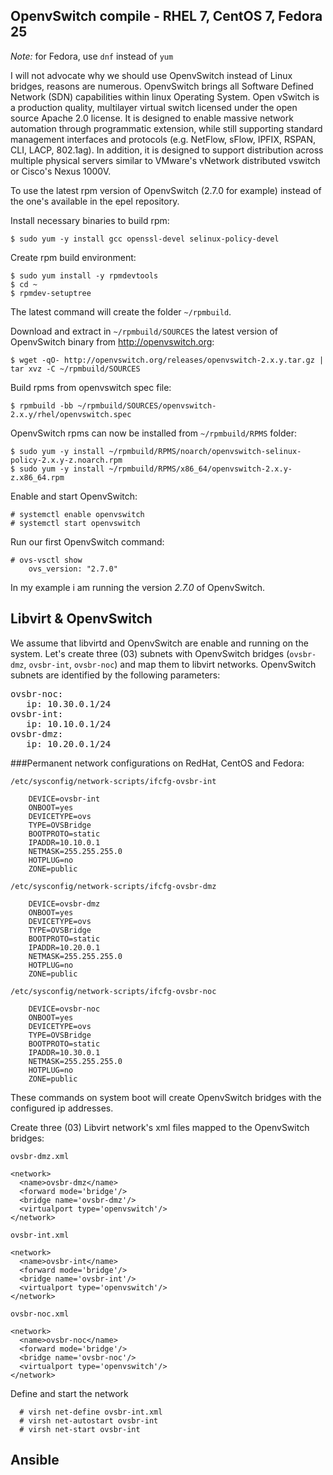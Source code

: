 ## OpenvSwitch compile - RHEL 7, CentOS 7, Fedora 25

*Note:* for Fedora, use `dnf` instead of `yum`

I will not advocate why we should use OpenvSwitch instead of Linux bridges, reasons are numerous. OpenvSwitch brings all Software Defined Network (SDN) capabilities within linux Operating System.
Open vSwitch is a production quality, multilayer virtual switch licensed under the open source Apache 2.0 license.  It is designed to enable massive network automation through programmatic extension, while still supporting standard management interfaces and protocols (e.g. NetFlow, sFlow, IPFIX, RSPAN, CLI, LACP, 802.1ag).  In addition, it is designed to support distribution across multiple physical servers similar to VMware's vNetwork distributed vswitch or Cisco's Nexus 1000V.

To use the latest rpm version of OpenvSwitch (2.7.0 for example) instead of the one's available in the epel repository.

Install necessary binaries to build rpm:

    $ sudo yum -y install gcc openssl-devel selinux-policy-devel

Create rpm build environment:

    $ sudo yum install -y rpmdevtools
    $ cd ~
    $ rpmdev-setuptree
    
The latest command will create the folder  `~/rpmbuild`.
   
Download and extract in `~/rpmbuild/SOURCES` the latest version of OpenvSwitch binary from http://openvswitch.org:

    $ wget -qO- http://openvswitch.org/releases/openvswitch-2.x.y.tar.gz | tar xvz -C ~/rpmbuild/SOURCES
   
Build rpms from openvswitch spec file:

    $ rpmbuild -bb ~/rpmbuild/SOURCES/openvswitch-2.x.y/rhel/openvswitch.spec   

OpenvSwitch rpms can now be installed from `~/rpmbuild/RPMS` folder:

    $ sudo yum -y install ~/rpmbuild/RPMS/noarch/openvswitch-selinux-policy-2.x.y-z.noarch.rpm
    $ sudo yum -y install ~/rpmbuild/RPMS/x86_64/openvswitch-2.x.y-z.x86_64.rpm
    
Enable and start OpenvSwitch:

    # systemctl enable openvswitch
    # systemctl start openvswitch

Run our first OpenvSwitch command:

    # ovs-vsctl show
        ovs_version: "2.7.0"
 
In my example i am running the version *2.7.0* of OpenvSwitch.


 
## Libvirt & OpenvSwitch
We assume that libvirtd and OpenvSwitch are enable and running on the system.
Let's create three (03) subnets with OpenvSwitch bridges (`ovsbr-dmz`, `ovsbr-int`, `ovsbr-noc`) and map them to libvirt networks.
OpenvSwitch subnets are identified by the following parameters:
<pre>
ovsbr-noc:
   ip: 10.30.0.1/24
ovsbr-int:
   ip: 10.10.0.1/24
ovsbr-dmz:
   ip: 10.20.0.1/24 
</pre>

###Permanent network configurations on RedHat, CentOS and Fedora:

`/etc/sysconfig/network-scripts/ifcfg-ovsbr-int`

		DEVICE=ovsbr-int
		ONBOOT=yes
		DEVICETYPE=ovs
		TYPE=OVSBridge
		BOOTPROTO=static
		IPADDR=10.10.0.1
		NETMASK=255.255.255.0
		HOTPLUG=no
		ZONE=public

`/etc/sysconfig/network-scripts/ifcfg-ovsbr-dmz`

		DEVICE=ovsbr-dmz
		ONBOOT=yes
		DEVICETYPE=ovs
		TYPE=OVSBridge
		BOOTPROTO=static
		IPADDR=10.20.0.1
		NETMASK=255.255.255.0
		HOTPLUG=no
		ZONE=public

`/etc/sysconfig/network-scripts/ifcfg-ovsbr-noc`

		DEVICE=ovsbr-noc
		ONBOOT=yes
		DEVICETYPE=ovs
		TYPE=OVSBridge
		BOOTPROTO=static
		IPADDR=10.30.0.1
		NETMASK=255.255.255.0
		HOTPLUG=no
		ZONE=public

These commands on system boot will create OpenvSwitch bridges with the configured ip addresses.

Create three (03) Libvirt network's xml files mapped to the OpenvSwitch bridges:

`ovsbr-dmz.xml`
```
<network>
  <name>ovsbr-dmz</name>
  <forward mode='bridge'/>
  <bridge name='ovsbr-dmz'/>
  <virtualport type='openvswitch'/>
</network>
```
		
`ovsbr-int.xml`

```
<network>
  <name>ovsbr-int</name>
  <forward mode='bridge'/>
  <bridge name='ovsbr-int'/>
  <virtualport type='openvswitch'/>
</network>
```
		
`ovsbr-noc.xml`		

```
<network>
  <name>ovsbr-noc</name>
  <forward mode='bridge'/>
  <bridge name='ovsbr-noc'/>
  <virtualport type='openvswitch'/>
</network>
```

Define and start the network

	  # virsh net-define ovsbr-int.xml
	  # virsh net-autostart ovsbr-int
	  # virsh net-start ovsbr-int

  


## Ansible
